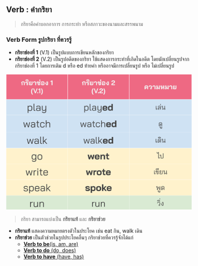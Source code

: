 
## Verb : คำกริยา
> กริยาคือคำบอกอาการ การกระทำ หรือสภาวะของนามและสรรพนาม

### Verb Form รูปกริยา ที่ควรรู้
- **กริยาช่องที่ 1** (V.1) เป็นรูปแบบการเขียนหลักของกริยา
- **กริยาช่องที่ 2** (V.2) เป็นรูปอดีตของกริยา ใช้แสดงการกระทำที่เกิดในอดีต โดยมักเปลี่ยนรูปจาก กริยาช่องที่ 1 โดยการเติม d หรือ ed ท้ายคำ หรืออาจมีการเปลี่ยนรูป หรือ ไม่เปลี่ยนรูป 

![image label](/media/img/lessons__verb.svg)

> กริยา สามารถแบ่งเป็น **กริยาแท้** และ **กริยาช่วย**
- **กริยาแท้** แสดงความหมายตรงตัวในประโยค เช่น eat กิน, walk เดิน 
- **กริยาช่วย** เป็นตัวช่วยในรูปประโยคอื่นๆ กริยาช่วยที่ควรรู้จักได้แก่
    - [**Verb to be**(is, am, are)](/#/lesson/[category:6grammar][group:tense]verb%20to%20be%20[icon:verbtobe][level:6].md)
    - [**Verb to do** (do, does)](/#/lesson/[category:6grammar][group:tense]verb%20todo%20[icon:verbtodo][level:6].md)
    - [**Verb to have** (have, has)](/#/lesson/[category:6grammar][group:tense]Verb%20to%20have%20[icon:verbtohave][level:6].md)